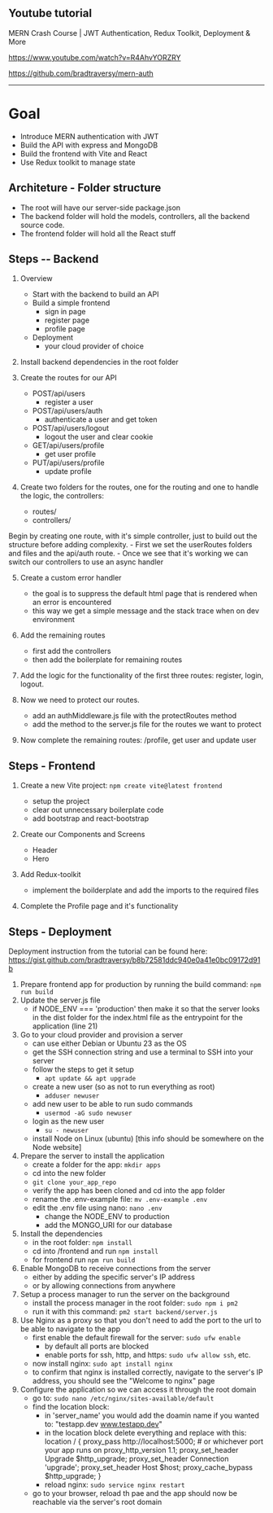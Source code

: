 
## Youtube tutorial
MERN Crash Course | JWT Authentication, Redux Toolkit, Deployment & More 

https://www.youtube.com/watch?v=R4AhvYORZRY

https://github.com/bradtraversy/mern-auth

-------------------------------------------------------------------------------

# Goal

- Introduce MERN authentication with JWT
- Build the API with express and MongoDB
- Build the frontend with Vite and React
- Use Redux toolkit to manage state

## Architeture - Folder structure

- The root will have our server-side package.json
- The backend folder will hold the models, controllers, all the backend source code.
- The frontend folder will hold all the React stuff

## Steps -- Backend

1. Overview
    - Start with the backend to build an API
    - Build a simple frontend
      - sign in page
      - register page
      - profile page
    - Deployment
      - your cloud provider of choice

2. Install backend dependencies in the root folder

3. Create the routes for our API
    - POST/api/users
      - register a user
    - POST/api/users/auth
      - authenticate a user and get token
    - POST/api/users/logout
      - logout the user and clear cookie
    - GET/api/users/profile
      - get user profile
    - PUT/api/users/profile
      - update profile

4. Create two folders for the routes, one for the routing and one to handle the logic, the controllers:
    - routes/
    - controllers/

Begin by creating one route, with it's simple controller, just to build out the structure before adding complexity.
    - First we set the userRoutes folders and files and the api/auth route.
    - Once we see that it's working we can switch our controllers to use an async handler

5. Create a custom error handler
    - the goal is to suppress the default html page that is rendered when an error is encountered
    - this way we get a simple message and the stack trace when on dev environment

6. Add the remaining routes
    - first add the controllers
    - then add the boilerplate for remaining routes

7. Add the logic for the functionality of the first three routes: register, login, logout.

8. Now we need to protect our routes.
    - add an authMiddleware.js file with the protectRoutes method
    - add the method to the server.js file for the routes we want to protect

9. Now complete the remaining routes: /profile, get user and update user


## Steps - Frontend

1. Create a new Vite project: `npm create vite@latest frontend`
    - setup the project
    - clear out unnecessary boilerplate code
    - add bootstrap and react-bootstrap

2. Create our Components and Screens
    - Header
    - Hero

3. Add Redux-toolkit
    - implement the boilderplate and add the imports to the required files

4. Complete the Profile page and it's functionality

## Steps - Deployment

Deployment instruction from the tutorial can be found here:
https://gist.github.com/bradtraversy/b8b72581ddc940e0a41e0bc09172d91b


1. Prepare frontend app for production by running the build command: `npm run build`
2. Update the server.js file
    - if NODE_ENV === 'production' then make it so that the server looks in the dist folder for the index.html file as the entrypoint for the application (line 21)
3. Go to your cloud provider and provision a server
    - can use either Debian or Ubuntu 23 as the OS
    - get the SSH connection string and use a terminal to SSH into your server
    - follow the steps to get it setup
        - `apt update && apt upgrade`
    - create a new user (so as not to run everything as root)
        - `adduser newuser`
    - add new user to be able to run sudo commands
        - `usermod -aG sudo newuser`
    - login as the new user
        - `su - newuser`
    - install Node on Linux (ubuntu) [this info should be somewhere on the Node website]
4. Prepare the server to install the application
    - create a folder for the app: `mkdir apps`
    - cd into the new folder
    - `git clone your_app_repo`
    - verify the app has been cloned and cd into the app folder
    - rename the .env-example file: `mv .env-example .env`
    - edit the .env file using nano: `nano .env`
        - change the NODE_ENV to production
        - add the MONGO_URI for our database
5. Install the dependencies
    - in the root folder: `npm install`
    - cd into /frontend and run `npm install`
    - for frontend run `npm run build`
6. Enable MongoDB to receive connections from the server
    - either by adding the specific server's IP address
    - or by allowing connections from anywhere
7. Setup a process manager to run the server on the background
    - install the process manager in the root folder: `sudo npm i pm2`
    - run it with this command: `pm2 start backend/server.js`
8. Use Nginx as a proxy so that you don't need to add the port to the url to be able to navigate to the app
    - first enable the default firewall for the server: `sudo ufw enable`
        - by default all ports are blocked
        - enable ports for ssh, http, and https: `sudo ufw allow ssh`, etc.
    - now install nginx: `sudo apt install nginx`
    - to confirm that nginx is installed correctly, navigate to the server's IP address, you should see the "Welcome to nginx" page
9. Configure the application so we can access it through the root domain
    - go to: `sudo nano /etc/nginx/sites-available/default`
    - find the location block:
        - in 'server_name' you would add the doamin name if you wanted to: "testapp.dev www.testapp.dev"
        - in the location block delete everything and replace with this:
            location / {
                proxy_pass http://localhost:5000;    # or whichever port your app runs on
                proxy_http_version 1.1;
                proxy_set_header Upgrade $http_upgrade;
                proxy_set_header Connection 'upgrade';
                proxy_set_header Host $host;
                proxy_cache_bypass $http_upgrade;
            }
        - reload nginx: `sudo service nginx restart`
    - go to your browser, reload th pae and the app should now be reachable via the server's root domain



